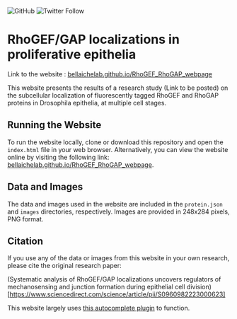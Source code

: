 ![GitHub](https://img.shields.io/github/license/BellaicheLab/RhoGEF_RhoGAP_webpage)
![Twitter Follow](https://img.shields.io/twitter/follow/bellaiche_y?style=social)

# RhoGEF/GAP localizations in proliferative epithelia

Link to the website : [bellaichelab.github.io/RhoGEF_RhoGAP_webpage](https://bellaichelab.github.io/RhoGEF_RhoGAP_webpage/)

This website presents the results of a research study (Link to be posted) on the subcellular localization of fluorescently tagged RhoGEF and RhoGAP proteins in Drosophila epithelia, at multiple cell stages.

## Running the Website

To run the website locally, clone or download this repository and open the `index.html` file in your web browser. Alternatively, you can view the website online by visiting the following link: [bellaichelab.github.io/RhoGEF_RhoGAP_webpage](https://bellaichelab.github.io/RhoGEF_RhoGAP_webpage/).

## Data and Images

The data and images used in the website are included in the `protein.json` and `images` directories, respectively. Images are provided in 248x284 pixels, PNG format.

## Citation

If you use any of the data or images from this website in your own research, please cite the original research paper:

(Systematic analysis of RhoGEF/GAP localizations uncovers regulators of mechanosensing and junction formation during epithelial cell division)[https://www.sciencedirect.com/science/article/pii/S0960982223000623]

This website largely uses [this autocomplete plugin](https://github.com/tomik23/autocomplete) to function.

